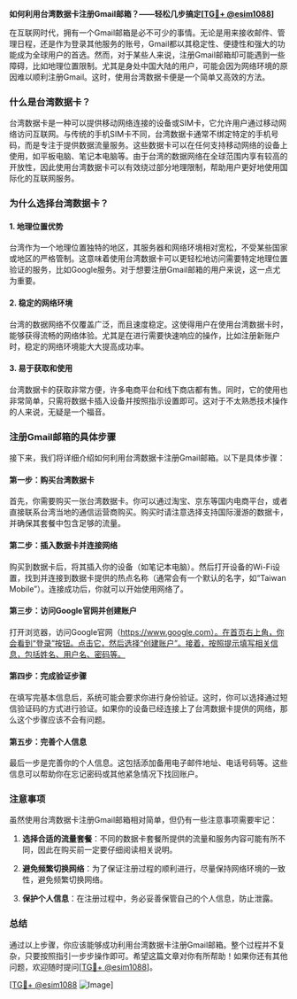 **如何利用台湾数据卡注册Gmail邮箱？——轻松几步搞定[[TG💪+ @esim1088](https://t.me/s/esim1088)]**

在互联网时代，拥有一个Gmail邮箱是必不可少的事情。无论是用来接收邮件、管理日程，还是作为登录其他服务的账号，Gmail都以其稳定性、便捷性和强大的功能成为全球用户的首选。然而，对于某些人来说，注册Gmail邮箱却可能遇到一些障碍，比如地理位置限制。尤其是身处中国大陆的用户，可能会因为网络环境的原因难以顺利注册Gmail。这时，使用台湾数据卡便是一个简单又高效的方法。

### 什么是台湾数据卡？

台湾数据卡是一种可以提供移动网络连接的设备或SIM卡，它允许用户通过移动网络访问互联网。与传统的手机SIM卡不同，台湾数据卡通常不绑定特定的手机号码，而是专注于提供数据流量服务。这些数据卡可以在任何支持移动网络的设备上使用，如平板电脑、笔记本电脑等。由于台湾的数据网络在全球范围内享有较高的开放性，因此使用台湾数据卡可以有效绕过部分地理限制，帮助用户更好地使用国际化的互联网服务。

### 为什么选择台湾数据卡？

#### 1. 地理位置优势

台湾作为一个地理位置独特的地区，其服务器和网络环境相对宽松，不受某些国家或地区的严格管制。这意味着使用台湾数据卡可以更轻松地访问需要特定地理位置验证的服务，比如Google服务。对于想要注册Gmail邮箱的用户来说，这一点尤为重要。

#### 2. 稳定的网络环境

台湾的数据网络不仅覆盖广泛，而且速度稳定。这使得用户在使用台湾数据卡时，能够获得流畅的网络体验。尤其是在进行需要快速响应的操作，比如注册新账户时，稳定的网络环境能大大提高成功率。

#### 3. 易于获取和使用

台湾数据卡的获取非常方便，许多电商平台和线下商店都有售。同时，它的使用也非常简单，只需将数据卡插入设备并按照指示设置即可。这对于不太熟悉技术操作的人来说，无疑是一个福音。

### 注册Gmail邮箱的具体步骤

接下来，我们将详细介绍如何利用台湾数据卡注册Gmail邮箱。以下是具体步骤：

#### 第一步：购买台湾数据卡

首先，你需要购买一张台湾数据卡。你可以通过淘宝、京东等国内电商平台，或者直接联系台湾当地的通信运营商购买。购买时请注意选择支持国际漫游的数据卡，并确保其套餐中包含足够的流量。

#### 第二步：插入数据卡并连接网络

购买到数据卡后，将其插入你的设备（如笔记本电脑）。然后打开设备的Wi-Fi设置，找到并连接到数据卡提供的热点名称（通常会有一个默认的名字，如“Taiwan Mobile”）。连接成功后，你就可以开始使用网络了。

#### 第三步：访问Google官网并创建账户

打开浏览器，访问Google官网（https://www.google.com）。在首页右上角，你会看到“登录”按钮。点击它，然后选择“创建账户”。接着，按照提示填写相关信息，包括姓名、用户名、密码等。

#### 第四步：完成验证步骤

在填写完基本信息后，系统可能会要求你进行身份验证。这时，你可以选择通过短信验证码的方式进行验证。如果你的设备已经连接上了台湾数据卡提供的网络，那么这个步骤应该不会有问题。

#### 第五步：完善个人信息

最后一步是完善你的个人信息。这包括添加备用电子邮件地址、电话号码等。这些信息可以帮助你在忘记密码或其他紧急情况下找回账户。

### 注意事项

虽然使用台湾数据卡注册Gmail邮箱相对简单，但仍有一些注意事项需要牢记：

1. **选择合适的流量套餐**：不同的数据卡套餐所提供的流量和服务内容可能有所不同，因此在购买前一定要仔细阅读相关说明。
   
2. **避免频繁切换网络**：为了保证注册过程的顺利进行，尽量保持网络环境的一致性，避免频繁切换网络。
   
3. **保护个人信息**：在注册过程中，务必妥善保管自己的个人信息，防止泄露。

### 总结

通过以上步骤，你应该能够成功利用台湾数据卡注册Gmail邮箱。整个过程并不复杂，只要按照指引一步步操作即可。希望这篇文章对你有所帮助！如果你还有其他问题，欢迎随时提问[[TG💪+ @esim1088](https://t.me/s/esim1088)]。

[[TG💪+ @esim1088](https://t.me/s/esim1088) ![Image](https://i.postimg.cc/4NQfJmqS/Snipaste-2025-05-13-00-14-12.png)]